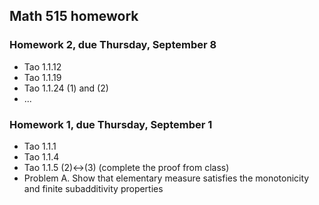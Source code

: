## Math 515 homework

### Homework 2, due Thursday, September 8

* Tao 1.1.12
* Tao 1.1.19
* Tao 1.1.24 (1) and (2)
* ...

### Homework 1, due Thursday, September 1

* Tao 1.1.1
* Tao 1.1.4
* Tao 1.1.5 (2)&harr;(3) (complete the proof from class)
* Problem A. Show that elementary measure satisfies the monotonicity and finite subadditivity properties

